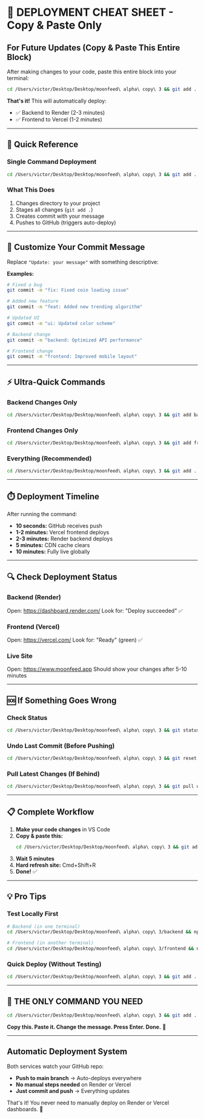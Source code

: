 # 🚀 DEPLOYMENT CHEAT SHEET - Copy & Paste Only

## For Future Updates (Copy & Paste This Entire Block)

After making changes to your code, paste this entire block into your terminal:

```bash
cd /Users/victor/Desktop/Desktop/moonfeed\ alpha\ copy\ 3 && git add . && git commit -m "Update: describe your changes here" && git push origin main
```

**That's it!** This will automatically deploy:
- ✅ Backend to Render (2-3 minutes)
- ✅ Frontend to Vercel (1-2 minutes)

---

## 🎯 Quick Reference

### Single Command Deployment
```bash
cd /Users/victor/Desktop/Desktop/moonfeed\ alpha\ copy\ 3 && git add . && git commit -m "Update: your message" && git push origin main
```

### What This Does
1. Changes directory to your project
2. Stages all changes (`git add .`)
3. Creates commit with your message
4. Pushes to GitHub (triggers auto-deploy)

---

## 📝 Customize Your Commit Message

Replace `"Update: your message"` with something descriptive:

**Examples:**
```bash
# Fixed a bug
git commit -m "fix: Fixed coin loading issue"

# Added new feature
git commit -m "feat: Added new trending algorithm"

# Updated UI
git commit -m "ui: Updated color scheme"

# Backend change
git commit -m "backend: Optimized API performance"

# Frontend change
git commit -m "frontend: Improved mobile layout"
```

---

## ⚡ Ultra-Quick Commands

### Backend Changes Only
```bash
cd /Users/victor/Desktop/Desktop/moonfeed\ alpha\ copy\ 3 && git add backend && git commit -m "backend: your change" && git push origin main
```

### Frontend Changes Only
```bash
cd /Users/victor/Desktop/Desktop/moonfeed\ alpha\ copy\ 3 && git add frontend && git commit -m "frontend: your change" && git push origin main
```

### Everything (Recommended)
```bash
cd /Users/victor/Desktop/Desktop/moonfeed\ alpha\ copy\ 3 && git add . && git commit -m "Update: your change" && git push origin main
```

---

## ⏱️ Deployment Timeline

After running the command:
- **10 seconds:** GitHub receives push
- **1-2 minutes:** Vercel frontend deploys
- **2-3 minutes:** Render backend deploys
- **5 minutes:** CDN cache clears
- **10 minutes:** Fully live globally

---

## 🔍 Check Deployment Status

### Backend (Render)
Open: https://dashboard.render.com/
Look for: "Deploy succeeded" ✅

### Frontend (Vercel)
Open: https://vercel.com/
Look for: "Ready" (green) ✅

### Live Site
Open: https://www.moonfeed.app
Should show your changes after 5-10 minutes

---

## 🆘 If Something Goes Wrong

### Check Status
```bash
cd /Users/victor/Desktop/Desktop/moonfeed\ alpha\ copy\ 3 && git status
```

### Undo Last Commit (Before Pushing)
```bash
cd /Users/victor/Desktop/Desktop/moonfeed\ alpha\ copy\ 3 && git reset HEAD~1
```

### Pull Latest Changes (If Behind)
```bash
cd /Users/victor/Desktop/Desktop/moonfeed\ alpha\ copy\ 3 && git pull origin main
```

---

## 📋 Complete Workflow

1. **Make your code changes** in VS Code
2. **Copy & paste this:**
   ```bash
   cd /Users/victor/Desktop/Desktop/moonfeed\ alpha\ copy\ 3 && git add . && git commit -m "Update: describe changes" && git push origin main
   ```
3. **Wait 5 minutes**
4. **Hard refresh site:** Cmd+Shift+R
5. **Done!** ✅

---

## 💡 Pro Tips

### Test Locally First
```bash
# Backend (in one terminal)
cd /Users/victor/Desktop/Desktop/moonfeed\ alpha\ copy\ 3/backend && npm run dev

# Frontend (in another terminal)
cd /Users/victor/Desktop/Desktop/moonfeed\ alpha\ copy\ 3/frontend && npm run dev
```

### Quick Deploy (Without Testing)
```bash
cd /Users/victor/Desktop/Desktop/moonfeed\ alpha\ copy\ 3 && git add . && git commit -m "Quick update" && git push origin main
```

---

## 🎯 THE ONLY COMMAND YOU NEED

```bash
cd /Users/victor/Desktop/Desktop/moonfeed\ alpha\ copy\ 3 && git add . && git commit -m "Update: your message here" && git push origin main
```

**Copy this. Paste it. Change the message. Press Enter. Done.** 🚀

---

## Automatic Deployment System

Both services watch your GitHub repo:
- **Push to main branch** → Auto-deploys everywhere
- **No manual steps needed** on Render or Vercel
- **Just commit and push** → Everything updates

That's it! You never need to manually deploy on Render or Vercel dashboards. 🎉
